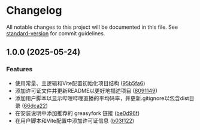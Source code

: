 # Changelog

All notable changes to this project will be documented in this file. See [standard-version](https://github.com/conventional-changelog/standard-version) for commit guidelines.

## 1.0.0 (2025-05-24)


### Features

* 使用常量、主逻辑和Vite配置初始化项目结构 ([95b5fa6](https://github.com/Raven-tu/bili_live_bitrate_ug/commit/95b5fa6cbaeab5a480374330639adddaf14c2399))
* 添加许可证文件并更新README以更好地描述项目 ([8091149](https://github.com/Raven-tu/bili_live_bitrate_ug/commit/8091149415538825d28378624f3b96db233e3311))
* 添加用户脚本以显示哔哩哔哩直播的平均码率，并更新.gitignore以包含dist目录 ([66dca22](https://github.com/Raven-tu/bili_live_bitrate_ug/commit/66dca226b4dc126e7e05d1fe097b7013e100648f))
* 在安装说明中添加推荐的 greasyfork 链接 ([be0d96f](https://github.com/Raven-tu/bili_live_bitrate_ug/commit/be0d96f0ca48c3bf266caac40a8e7058969b1591))
* 在用户脚本和Vite配置中添加许可证信息 ([b03f122](https://github.com/Raven-tu/bili_live_bitrate_ug/commit/b03f122064f654dcd548a13454ffb3754923c791))
